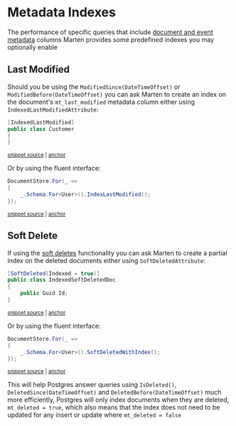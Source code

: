 # Metadata Indexes

The performance of specific queries that include [document and event metadata](/documents/metadata) columns
Marten provides some predefined indexes you may optionally enable

## Last Modified

Should you be using the `ModifiedSince(DateTimeOffset)` or `ModifiedBefore(DateTimeOffset)` you can ask Marten to create
an index on the document's `mt_last_modified` metadata column either using `IndexedLastModifiedAttribute`:

<!-- snippet: sample_index-last-modified-via-attribute -->
<a id='snippet-sample_index-last-modified-via-attribute'></a>
```cs
[IndexedLastModified]
public class Customer
{
}
```
<sup><a href='https://github.com/JasperFx/marten/blob/master/src/Marten.Schema.Testing/configuring_last_modified_index_Tests.cs#L19-L24' title='Snippet source file'>snippet source</a> | <a href='#snippet-sample_index-last-modified-via-attribute' title='Start of snippet'>anchor</a></sup>
<!-- endSnippet -->

Or by using the fluent interface:

<!-- snippet: sample_index-last-modified-via-fi -->
<a id='snippet-sample_index-last-modified-via-fi'></a>
```cs
DocumentStore.For(_ =>
{
    _.Schema.For<User>().IndexLastModified();
});
```
<sup><a href='https://github.com/JasperFx/marten/blob/master/src/Marten.Testing/Examples/MartenRegistryExamples.cs#L18-L23' title='Snippet source file'>snippet source</a> | <a href='#snippet-sample_index-last-modified-via-fi' title='Start of snippet'>anchor</a></sup>
<!-- endSnippet -->

## Soft Delete

If using the [soft deletes](/documents/deletes) functionality you can ask Marten
to create a partial index on the deleted documents either using `SoftDeletedAttribute`:

<!-- snippet: sample_SoftDeletedWithIndexAttribute -->
<a id='snippet-sample_softdeletedwithindexattribute'></a>
```cs
[SoftDeleted(Indexed = true)]
public class IndexedSoftDeletedDoc
{
    public Guid Id;
}
```
<sup><a href='https://github.com/JasperFx/marten/blob/master/src/Marten.Schema.Testing/configuring_mapping_deletion_style.cs#L45-L51' title='Snippet source file'>snippet source</a> | <a href='#snippet-sample_softdeletedwithindexattribute' title='Start of snippet'>anchor</a></sup>
<!-- endSnippet -->

Or by using the fluent interface:

<!-- snippet: sample_soft-delete-with-index-configuration-via-fi -->
<a id='snippet-sample_soft-delete-with-index-configuration-via-fi'></a>
```cs
DocumentStore.For(_ =>
{
    _.Schema.For<User>().SoftDeletedWithIndex();
});
```
<sup><a href='https://github.com/JasperFx/marten/blob/master/src/Marten.Schema.Testing/configuring_mapping_deletion_style.cs#L63-L68' title='Snippet source file'>snippet source</a> | <a href='#snippet-sample_soft-delete-with-index-configuration-via-fi' title='Start of snippet'>anchor</a></sup>
<!-- endSnippet -->

This will help Postgres answer queries using `IsDeleted()`, `DeletedSince(DateTimeOffset)` and `DeletedBefore(DateTimeOffset)`
much more efficiently, Postgres will only index documents when they are deleted, `mt_deleted = true`, which also means that the index
does not need to be updated for any insert or update where `mt_deleted = false`
